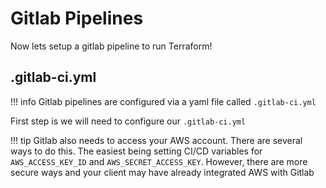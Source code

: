 # Gitlab Pipelines

Now lets setup a gitlab pipeline to run Terraform!

## .gitlab-ci.yml

!!! info
    Gitlab pipelines are configured via a yaml file called `.gitlab-ci.yml`

First step is we will need to configure our `.gitlab-ci.yml`

!!! tip
    Gitlab also needs to access your AWS account. There are several ways to do this. The easiest being setting CI/CD variables for `AWS_ACCESS_KEY_ID` and `AWS_SECRET_ACCESS_KEY`. However, there are more secure ways and your client may have already integrated AWS with Gitlab
